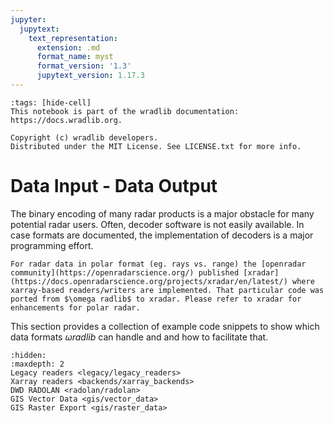 ```yaml
---
jupyter:
  jupytext:
    text_representation:
      extension: .md
      format_name: myst
      format_version: '1.3'
      jupytext_version: 1.17.3
---
```


```{raw-cell}
:tags: [hide-cell]
This notebook is part of the wradlib documentation: https://docs.wradlib.org.

Copyright (c) wradlib developers.
Distributed under the MIT License. See LICENSE.txt for more info.
```

# Data Input - Data Output


The binary encoding of many radar products is a major obstacle for many potential radar users. Often, decoder software is not easily available. In case formats are documented, the implementation of decoders is a major programming effort.

```{note}
For radar data in polar format (eg. rays vs. range) the [openradar community](https://openradarscience.org/) published [xradar](https://docs.openradarscience.org/projects/xradar/en/latest/) where xarray-based readers/writers are implemented. That particular code was ported from $\omega radlib$ to xradar. Please refer to xradar for enhancements for polar radar.
```

This section provides a collection of example code snippets to show which data formats $\omega radlib$ can handle and and how to facilitate that.

```{toctree}
:hidden:
:maxdepth: 2
Legacy readers <legacy/legacy_readers>
Xarray readers <backends/xarray_backends>
DWD RADOLAN <radolan/radolan>
GIS Vector Data <gis/vector_data>
GIS Raster Export <gis/raster_data>
```